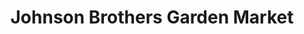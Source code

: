 ---
title: "Johnson Brothers Garden Market"
url: /eugene/johnson-brothers-garden-market/
shop: garden centre
---